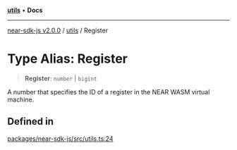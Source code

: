 [**utils**](../README.md) • **Docs**

***

[near-sdk-js v2.0.0](../../packages.md) / [utils](../README.md) / Register

# Type Alias: Register

> **Register**: `number` \| `bigint`

A number that specifies the ID of a register in the NEAR WASM virtual machine.

## Defined in

[packages/near-sdk-js/src/utils.ts:24](https://github.com/dim-daskalov/near-sdk-js/blob/7e00e38bf9adddbe759a3d4d474ca9731ec4052b/packages/near-sdk-js/src/utils.ts#L24)
